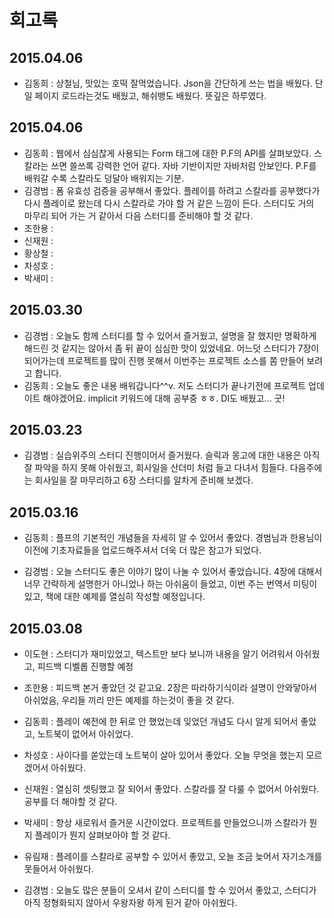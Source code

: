 # 회고록
## 2015.04.06
- 김동희 : 상철님, 맛있는 호떡 잘먹었습니다. Json을 간단하게 쓰는 법을 배웠다. 단일 페이지 로드라는것도 배웠고, 해쉬뱅도 배웠다. 뜻깊은 하루였다.
## 2015.04.06
- 김동희 : 웹에서 심심찮게 사용되는 Form 태그에 대한 P.F의 API를 살펴보았다. 스칼라는 쓰면 쓸쓰록 강력한 언어 같다. 자바 기반이지만 자바처럼 안보인다. P.F를 배워갈 수록 스칼라도 덩달아 배워지는 기분.
- 김경범 : 폼 유효성 검증을 공부해서 좋았다. 플레이를 하려고 스칼라를 공부했다가 다시 플레이로 왔는데 다시 스칼라로 가야 할 거 같은 느낌이 든다. 스터디도 거의 마무리 되어 가는 거 같아서 다음 스터디를 준비해야 할 것 같다.
- 조한용 :
- 신재원 :
- 황상철 :
- 차성호 : 
- 박새미 :

## 2015.03.30
- 김경범 : 오늘도 함께 스터디를 할 수 있어서 즐거웠고, 설명을 잘 했지만 명확하게 해드린 것 같지는 않아서 좀 뒤 끝이 심심한 맛이 있었네요. 어느덧 스터디가 7장이 되어가는데 프로젝트를 많이 진행 못해서 이번주는 프로젝트 소스를 쫌 만들어 보려고 합니다.
- 김동희 : 오늘도 좋은 내용 배워갑니다^^v. 저도 스터디가 끝나기전에 프로젝트 업데이트 해야겠어요. implicit 키워드에 대해 공부중 ㅎㅎ. DI도 배웠고... 굿!

## 2015.03.23

- 김경범 : 실습위주의 스터디 진행이어서 즐거웠다. 슬릭과 몽고에 대한 내용은 아직 잘 파악을 하지 못해 아쉬웠고, 회사일을 산더미 처럼 들고 다녀서 힘들다. 다음주에는 회사일을 잘 마무리하고 6장 스터디를 알차게 준비해 보겠다.

## 2015.03.16

- 김동희 : 플프의 기본적인 개념들을 자세히 알 수 있어서 좋았다. 경범님과 한용님이 이전에 기초자료들을 업로드해주셔서 더욱 더 많은 참고가 되었다.

- 김경범 : 오늘 스터디도 좋은 이야기 많이 나눌 수 있어서 좋았습니다. 4장에 대해서 너무 간략하게 설명한거 아니었나 하는 아쉬움이 들었고, 이번 주는 번역서 미팅이 있고, 책에 대한 예제를 열심히 작성할 예정입니다.

## 2015.03.08

- 이도현 : 스터디가 재미있었고, 텍스트만 보다 보니까 내용을 알기 어려워서 아쉬웠고, 피드백 디벨롭 진행할 예정

- 조한용 : 피드백 본거 좋았던 것 같고요. 2장은 따라하기식이라 설명이 안와닿아서 아쉬었음, 우리들 끼리 만든 예제를 하는것이 좋을 것 같다.

- 김동희 : 플레이 예전에 한 뒤로 안 했었는데 잊었던 개념도 다시 알게 되어서 좋았고, 노트북이 없어서 아쉬었다. 

- 차성호 : 사이다를 쏟았는데 노트북이 살아 있어서 좋았다. 오늘 무엇을 했는지 모르겠어서 아쉬웠다.

- 신재원 : 열심히 셋팅했고 잘 되어서 좋았다. 스칼라를 잘 다룰 수 없어서 아쉬웠다. 공부를 더 해야할 것 같다.

- 박새미 : 항상 새로워서 즐거운 시간이었다. 프로젝트를 만들었으니까 스칼라가 뭔지 플레이가 뭔지 살펴보아야 할 것 같다.

- 유림재 : 플레이를 스칼라로 공부할 수 있어서 좋았고, 오늘 조금 늦어서 자기소개를 못들어서 아쉬웠다.

- 김경범 : 오늘도 많은 분들이 오셔서 같이 스터디를 할 수 있어서 좋았고, 스터디가 아직 정형화되지 않아서 우왕자왕 하게 된거 같아 아쉬웠다.
